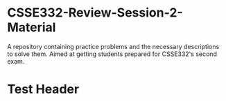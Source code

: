 # CSSE332-Review-Session-2-Material
A repository containing practice problems and the necessary descriptions to solve them. Aimed at getting students prepared for CSSE332's second exam.

# Test Header

